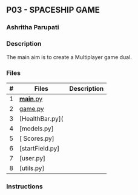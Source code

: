 ## P03 - SPACESHIP GAME
### Ashritha Parupati
### Description

The main aim is to create a Multiplayer game dual. 

### Files

|  #  | Files   | Description                         |
|:---:| ------- | ----------------------------------- |
|  1  | [__main__.py](https://github.com/ashrithap02/5443-2D-Parupati/blob/main/Assignments/P03/__main__.py) |
|  2  | [game.py](https://github.com/ashrithap02/5443-2D-Parupati/blob/main/Assignments/P03/game.py) |
|  3  | [HealthBar.py](
|  4  | [models.py]
|  5  | [ Scores.py]
|  6  | [startField.py]
|  7  | [user.py]
|  8  | [utils.py]

### Instructions

